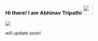 ### Hi there! I am Abhinav Tripathi <img src="https://raw.githubusercontent.com/MartinHeinz/MartinHeinz/master/wave.gif" width="30px">

<!--
**Pro-Abhinav/Pro-Abhinav** is a ✨ _special_ ✨ repository because its `README.md` (this file) appears on your GitHub profile

Here are some ideas to get you started:

- 🔭 I’m currently working on ...
- 🌱 I’m currently learning ...
- 👯 I’m looking to collaborate on ...
- 🤔 I’m looking for help with ...
- 💬 Ask me about ...
- 📫 How to reach me: ...
- 😄 Pronouns: ...
- ⚡ Fun fact: ...
-->

<img align="center" src="https://github-readme-stats.vercel.app/api/?username=Pro-Abhinav&theme=onedark&count_private=true" />

will update soon!
